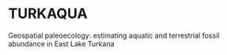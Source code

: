 # TURKAQUA
Geospatial paleoecology: estimating aquatic and terrestrial fossil abundance in East Lake Turkana

